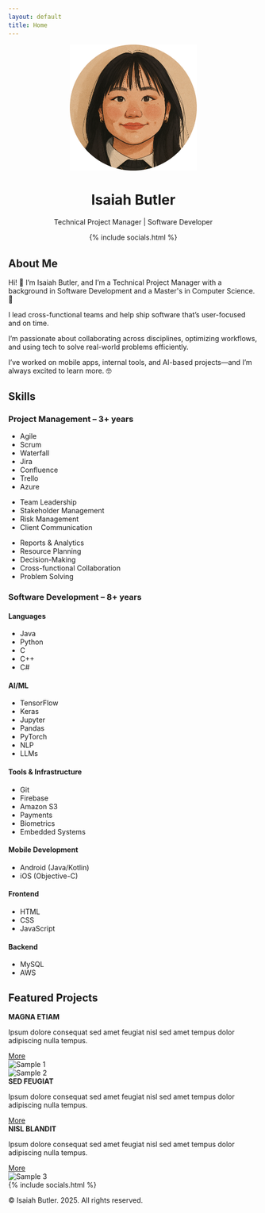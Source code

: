 ```yaml
---
layout: default
title: Home
---
```


<div class="wrapper">
  <div class="main">
    <div class="header" style="text-align: center; margin-bottom: 2rem;">
      <img src="assets/images/image.png" alt="Image" width="256" />
      <h1>Isaiah Butler</h1>
      <div class="divider"></div>
      <p class="job-title">Technical Project Manager | Software Developer</p>
      {% include socials.html %}
    </div>
    <section id="about" class="section" >
      <div class="section-header">
        <a href="#about" class="arrow-button"><i class="fas fa-chevron-down"></i></a>        
        <h2 class="section-title">About Me</h2>
        <div class="divider"></div>
      </div>
      <div class="about-text">
        <p>Hi! 👋 I’m Isaiah Butler, and I’m a Technical Project Manager with a background in Software Development and a Master's in Computer Science. 🤖</p>
        <p>I lead cross-functional teams and help ship software that’s user-focused and on time.</p>
        <p>I’m passionate about collaborating across disciplines, optimizing workflows, and using tech to solve real-world problems efficiently.</p>
        <p>I’ve worked on mobile apps, internal tools, and AI-based projects—and I’m always excited to learn more. 🤓</p>
      </div>
    </section>
    <section id="skills" class="section">
      <div class="section-header">
        <a href="#skills" class="arrow-button"><i class="fas fa-chevron-down"></i></a>
        <h2 class="section-title">Skills</h2>
        <div class="divider"></div>
      </div>
      <h3 class="section-subtitle">Project Management – 3+ years</h3>
      <div class="skills-columns">
        <div class="skills-col">
          <ul>
            <li><i class="fas fa-project-diagram"></i> Agile</li>
            <li><i class="fas fa-network-wired"></i> Scrum</li>
            <li><i class="fas fa-stream"></i> Waterfall</li>
            <li><i class="fab fa-jira"></i> Jira</li>
            <li><i class="fab fa-confluence"></i> Confluence</li>
            <li><i class="fab fa-trello"></i> Trello</li>
            <li><i class="devicon-azure-plain"></i> Azure</li>
          </ul>
        </div>
        <div class="skills-col">
          <ul>
            <li><i class="fas fa-users"></i> Team Leadership</li>
            <li><i class="fas fa-handshake"></i> Stakeholder Management</li>
            <li><i class="fas fa-shield-alt"></i> Risk Management</li>
            <li><i class="fas fa-user-check"></i> Client Communication</li>
          </ul>
        </div>
        <div class="skills-col">
          <ul>
            <li><i class="fas fa-chart-line"></i> Reports & Analytics</li>
            <li><i class="fas fa-gears"></i> Resource Planning</li>
            <li><i class="fas fa-lightbulb"></i> Decision-Making</li>
            <li><i class="fas fa-users-gear"></i> Cross-functional Collaboration</li>
            <li><i class="fas fa-tools"></i> Problem Solving</li>
          </ul>
        </div>
      </div>
      <h3 class="section-subtitle">Software Development – 8+ years</h3>
      <div class="skills-columns">
      <div class="skills-col">
        <h4>Languages</h4>
        <ul>
          <li><i class="fas fa-code"></i> Java</li>
          <li><i class="devicon-python-plain"></i> Python</li>
          <li><i class="devicon-c-plain"></i> C</li>
          <li><i class="devicon-cplusplus-plain"></i> C++</li>
          <li><i class="devicon-csharp-plain"></i> C#</li>
        </ul>
      </div>
      <div class="skills-col">
        <h4>AI/ML</h4>
        <ul>
          <li><i class="devicon-tensorflow-original"></i> TensorFlow</li>
          <li><i class="fas fa-brain"></i> Keras</li>
          <li><i class="devicon-jupyter-plain"></i> Jupyter</li>
          <li><i class="devicon-pandas-plain"></i> Pandas</li>
          <li><i class="devicon-pytorch-original"></i> PyTorch</li>
          <li><i class="fas fa-brain"></i> NLP</li>
          <li><i class="fas fa-robot"></i> LLMs</li>
        </ul>
      </div>
      <div class="skills-col">
        <h4>Tools & Infrastructure</h4>
        <ul>
          <li><i class="fab fa-git-alt"></i> Git</li>
          <li><i class="fas fa-fire"></i> Firebase</li>
          <li><i class="fas fa-cloud"></i> Amazon S3</li>
          <li><i class="fas fa-credit-card"></i> Payments</li>
          <li><i class="fas fa-fingerprint"></i> Biometrics</li>
          <li><i class="devicon-embeddedc-plain"></i> Embedded Systems</li>
        </ul>
      </div>
      <div class="skills-col">      
        <h4>Mobile Development</h4>
        <ul>
          <li><i class="fab fa-android"></i> Android (Java/Kotlin)</li>
          <li><i class="fab fa-apple"></i> iOS (Objective-C)</li>
        </ul>
      </div>
      <div class="skills-col">
        <h4>Frontend</h4>
        <ul>
          <li><i class="fab fa-html5"></i> HTML</li>
          <li><i class="fab fa-css3-alt"></i> CSS</li>
          <li><i class="fab fa-js-square"></i> JavaScript</li>
        </ul>
      </div>
      <div class="skills-col">
        <h4>Backend</h4>
        <ul>
          <li><i class="fas fa-database"></i> MySQL</li>          
          <li><i class="fas fa-cloud"></i> AWS</li>
        </ul>
      </div>
    </div>
    </section>
    <section id="projects" class="section" >
      <div class="section-header">
        <a href="#projects" class="arrow-button"><i class="fas fa-chevron-down"></i></a>        
        <h2 class="section-title">Featured Projects</h2>
        <div class="divider"></div>
      </div>
      <div class="card">
        <div class="text">
          <strong>MAGNA ETIAM</strong>
          <p>Ipsum dolore consequat sed amet feugiat nisl sed amet tempus dolor adipiscing nulla tempus.</p>
          <a class="button" href="#">More</a>
        </div>
        <img src="/assets/images/sample1.jpg" alt="Sample 1" />
      </div>
      <div class="card">
        <img src="/assets/images/sample2.jpg" alt="Sample 2" />
        <div class="text">
          <strong>SED FEUGIAT</strong>
          <p>Ipsum dolore consequat sed amet feugiat nisl sed amet tempus dolor adipiscing nulla tempus.</p>
          <a class="button" href="#">More</a>
        </div>
      </div>
      <div class="card">
        <div class="text">
          <strong>NISL BLANDIT</strong>
          <p>Ipsum dolore consequat sed amet feugiat nisl sed amet tempus dolor adipiscing nulla tempus.</p>
          <a class="button" href="#">More</a>
        </div>
        <img src="/assets/images/sample3.jpg" alt="Sample 3" />
      </div>
    </section>
    <footer class="footer">
        {% include socials.html %}
      <p>&copy; Isaiah Butler. 2025. All rights reserved.</p>
    </footer>
  </div>
</div>
